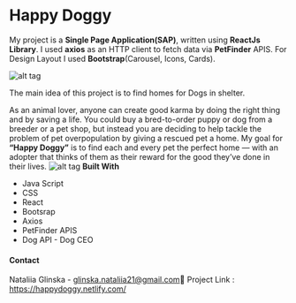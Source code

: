
# Happy Doggy
   My project is a **Single Page Application(SAP)**, written using **ReactJs Library**.  I used **axios** as an HTTP client to fetch data via **PetFinder** APIS. For Design Layout I used **Bootstrap**(Carousel, Icons, Cards).

![alt tag](https://user-images.githubusercontent.com/58815203/75567450-8defa400-5a1f-11ea-8091-b5319036fd89.png)

  The main idea of this project is to find homes for Dogs in shelter.
  
 As an animal lover, anyone can create good karma by doing the right thing and by saving a life. You could buy a bred-to-order puppy or dog from a breeder or a pet shop, but instead you are deciding to help tackle the problem of pet overpopulation by giving a rescued pet a home.
 My goal for **“Happy Doggy”** is to find each and every pet the perfect home — with an adopter that thinks of them as their reward for the good they’ve done in their lives.
![alt tag](https://user-images.githubusercontent.com/58815203/75568583-8b8e4980-5a21-11ea-8e1e-2a92c7243d4a.png)
**Built With**
* Java Script
* CSS
* React
* Bootsrap
* Axios
* PetFinder APIS
* Dog API - Dog CEO

#### Contact
Nataliia Glinska - glinska.nataliia21@gmail.com📩
Project Link : https://happydoggy.netlify.com/


